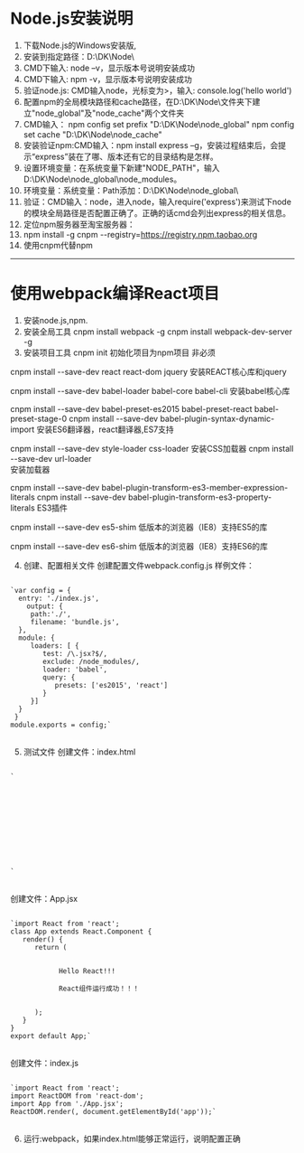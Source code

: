 # Node.js安装说明
1. 下载Node.js的Windows安装版,
2. 安装到指定路径：D:\DK\Node\
3. CMD下输入:	node –v，显示版本号说明安装成功
4. CMD下输入:	npm -v，显示版本号说明安装成功
5. 验证node.js:	CMD输入node，光标变为>，输入: console.log('hello world')
6. 配置npm的全局模块路径和cache路径，在D:\DK\Node\文件夹下建立"node_global"及"node_cache"两个文件夹
7. CMD输入：	npm config set prefix "D:\DK\Node\node_global"										npm config set cache "D:\DK\Node\node_cache"
8. 安装验证npm:CMD输入：npm install express –g，安装过程结束后，会提示“express”装在了哪、版本还有它的目录结构是怎样。
9. 设置环境变量：在系统变量下新建"NODE_PATH"，输入D:\DK\Node\node_global\node_modules。
10. 环境变量：系统变量：Path添加：D:\DK\Node\node_global\
11. 验证：CMD输入：node，进入node，输入require('express')来测试下node的模块全局路径是否配置正确了。正确的话cmd会列出express的相关信息。
12. 定位npm服务器至淘宝服务器：
13. npm install -g cnpm --registry=https://registry.npm.taobao.org
14. 使用cnpm代替npm
---
# 使用webpack编译React项目
1. 安装node.js,npm.
2. 安装全局工具
cnpm install webpack -g
cnpm install webpack-dev-server -g
3. 安装项目工具
cnpm init
初始化项目为npm项目	非必须

cnpm install --save-dev react react-dom jquery
安装REACT核心库和jquery

cnpm install --save-dev babel-loader babel-core babel-cli
安装babel核心库

cnpm install --save-dev babel-preset-es2015 babel-preset-react babel-preset-stage-0
cnpm install --save-dev babel-plugin-syntax-dynamic-import
安装ES6翻译器，react翻译器,ES7支持


cnpm install --save-dev style-loader css-loader 	安装CSS加载器
cnpm install --save-dev url-loader 		
安装加载器

cnpm install --save-dev babel-plugin-transform-es3-member-expression-literals
cnpm install --save-dev babel-plugin-transform-es3-property-literals
ES3插件

cnpm install --save-dev es5-shim
低版本的浏览器（IE8）支持ES5的库

cnpm install --save-dev es6-shim
低版本的浏览器（IE8）支持ES6的库

4. 创建、配置相关文件
创建配置文件webpack.config.js
样例文件：
<pre>
<code>
`var config = {
  entry: './index.js',
    output: {
     path:'./',
     filename: 'bundle.js',
  },
  module: {
     loaders: [ {
        test: /\.jsx?$/,
        exclude: /node_modules/,
        loader: 'babel',
        query: {
           presets: ['es2015', 'react']
        }
     }]
  }
 }
module.exports = config;`
</code>
</pre>


5. 测试文件
创建文件：index.html
<pre>
<code>
`<!DOCTYPE html>
<html>
   <head>
      <meta charset = "UTF-8">
      <title>React App - Webpack测试</title>
   </head>
   <body>
      <div id = "app"></div>
      <script src = "bundle.js"></script>
   </body>
</html>`
</code>
</pre>


创建文件：App.jsx
<pre>
<code>
`import React from 'react';
class App extends React.Component {
   render() {
      return (
         <div>
            Hello React!!!<br />
            React组件运行成功！！！
         </div>
      );
   }
}
export default App;`
</code>
</pre>


创建文件：index.js
<pre>
<code>
`import React from 'react';
import ReactDOM from 'react-dom';
import App from './App.jsx';
ReactDOM.render(<App />, document.getElementById('app'));`
</code>
</pre>


6. 运行:webpack，如果index.html能够正常运行，说明配置正确
